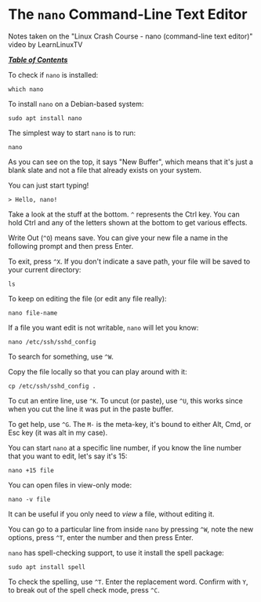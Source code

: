 # The `nano` Command-Line Text Editor

Notes taken on the "Linux Crash Course - nano (command-line text editor)" video
by LearnLinuxTV

[***Table of Contents***](/README.md)

To check if `nano` is installed:

    which nano

To install `nano` on a Debian-based system:

    sudo apt install nano

The simplest way to start `nano` is to run:

    nano

As you can see on the top, it says "New Buffer", which means that it's just a
blank slate and not a file that already exists on your system.

You can just start typing!

    > Hello, nano!

Take a look at the stuff at the bottom. `^` represents the Ctrl key. You can 
hold Ctrl and any of the letters shown at the bottom to get various effects.

Write Out (`^O`) means save. You can give your new file a name in the following
prompt and then press Enter.

To exit, press `^X`. If you don't indicate a save path, your file will be saved
to your current directory:

    ls

To keep on editing the file (or edit any file really):

    nano file-name

If a file you want edit is not writable, `nano` will let you know:

    nano /etc/ssh/sshd_config

To search for something, use `^W`. 

Copy the file locally so that you can play around with it:

    cp /etc/ssh/sshd_config .

To cut an entire line, use `^K`. To uncut (or paste), use `^U`, this works
since when you cut the line it was put in the paste buffer.

To get help, use `^G`. The `M-` is the meta-key, it's bound to either Alt, Cmd,
or Esc key (it was alt in my case). 

You can start `nano` at a specific line number, if you know the line number
that you want to edit, let's say it's 15:

    nano +15 file

You can open files in view-only mode:

    nano -v file

It can be useful if you only need to *view* a file, without editing it.

You can go to a particular line from inside `nano` by pressing `^W`, note the
new options, press `^T`, enter the number and then press Enter.

`nano` has spell-checking support, to use it install the spell package:

    sudo apt install spell

To check the spelling, use `^T`. Enter the replacement word. Confirm with `Y`,
to break out of the spell check mode, press `^C`.
